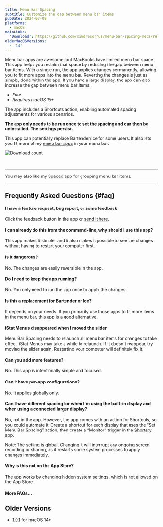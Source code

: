 ```yaml
---
title: Menu Bar Spacing
subtitle: Customize the gap between menu bar items
pubDate: 2024-07-09
platforms:
  - macOS
mainLinks:
  'Download': https://github.com/sindresorhus/menu-bar-spacing-meta/releases/latest/download/Menu.Bar.Spacing.zip
olderMacOSVersions:
  - '14'
---
```


Menu bar apps are awesome, but MacBooks have limited menu bar space. This app helps you reclaim that space by reducing the gap between menu bar items. With a single run, the app applies changes permanently, allowing you to fit more apps into the menu bar. Reverting the changes is just as simple, done within the app. If you have a large display, the app can also increase the gap between menu bar items.

- *Free*
- *Requires macOS 15+*

The app includes a Shortcuts action, enabling automated spacing adjustments for various scenarios.

**The app only needs to be run once to set the spacing and can then be uninstalled. The settings persist.**

This app can potentially replace Bartender/Ice for some users. It also lets you fit more of my [menu bar apps](/apps/menu-bar) in your menu bar.

![Download count](https://img.shields.io/github/downloads/sindresorhus/menu-bar-spacing-meta/total?color=3e65d0)

<br>

---

You may also like my [Spaced](/spaced) app for grouping menu bar items.

---

## Frequently Asked Questions {#faq}

#### I have a feature request, bug report, or some feedback

Click the feedback button in the app or [send it here](https://sindresorhus.com/feedback?product=Menu%20Bar%20Spacing&referrer=Website-FAQ).

#### I can already do this from the command-line, why should I use this app?

This app makes it simpler and it also makes it possible to see the changes without having to restart your computer first.

#### Is it dangerous?

No. The changes are easily reversible in the app.

#### Do I need to keep the app running?

No. You only need to run the app once to apply the changes.

#### Is this a replacement for Bartender or Ice?

It depends on your needs. If you primarily use those apps to fit more items in the menu bar, this app is a good alternative.

#### iStat Menus disappeared when I moved the slider

Menu Bar Spacing needs to relaunch all menu bar items for changes to take effect. iStat Menus may take a while to relaunch. If it doesn't reappear, try moving the slider again. Restarting your computer will definitely fix it.

#### Can you add more features?

No. This app is intentionally simple and focused.

#### Can it have per-app configurations?

No. It applies globally only.

#### Can I have different spacing for when I'm using the built-in display and when using a connected larger display?

No, not in the app. However, the app comes with an action for Shortcuts, so you could automate it. Create a shortcut for each display that uses the “Set Menu Bar Spacing” action, then create a “Monitor” trigger in the [Shortery](https://apps.apple.com/app/id1594183810) app.

Note: The setting is global. Changing it will interrupt any ongoing screen recording or sharing, as it restarts some system processes to apply changes immediately.

#### Why is this not on the App Store?

The app works by changing hidden system settings, which is not allowed on the App Store.

#### [More FAQs…](/apps/faq)

## Older Versions

- [1.0.1](https://github.com/user-attachments/files/18203513/Menu.Bar.Spacing.1.0.1.zip) for macOS 14+
